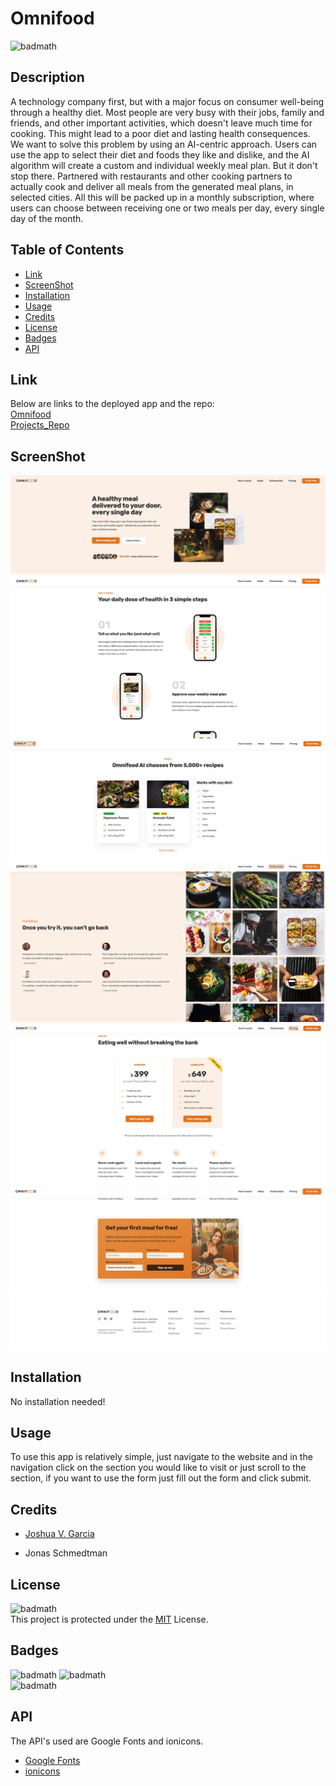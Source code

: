 # Omnifood

<!-- Add license badge below -->

![badmath](https://img.shields.io/badge/License-MIT-yellow)<br>

## Description

A technology company first, but with a major focus on consumer well-being through a healthy diet. Most people are very busy with their jobs, family and friends, and other important activities, which doesn't leave much time for cooking. This might lead to a poor diet and lasting health consequences. We want to solve this problem by using an AI-centric approach. Users can use the app to select their diet and foods they like and dislike, and the AI algorithm will create a custom and individual weekly meal plan. But it don't stop there. Partnered with restaurants and other cooking partners to actually cook and deliver all meals from the generated meal plans, in selected cities. All this will be packed up in a monthly subscription, where users can choose between receiving one or two meals per day, every single day of the month.

## Table of Contents

- [Link](#link)
- [ScreenShot](#screenshot)
- [Installation](#installation)
- [Usage](#usage)
- [Credits](#credits)
- [License](#license)
- [Badges](#badges)
- [API](#api)

## Link

Below are links to the deployed app and the repo:<br>
[Omnifood](https://omnifood-joshuagarcia.netlify.app/)<br>
[Projects_Repo](https://github.com/garciajv86/Omnifood)

## ScreenShot

![Hero Screenshot](./img/website/heroScreenshot.png)
![How Screenshot](./img/website/howScreenshot.png)
![Meals Screenshot](./img/website/mealScreenshot.png)
![Testimonials Screenshot](./img/website/testimonialScreenshot.png)
![Pricing Screenshot](./img/website/pricingScreenshot.png)
![Form Screenshot](./img/website/formScreenshot.png)


## Installation

No installation needed!

## Usage

To use this app is relatively simple, just navigate to the website and in the navigation click on the section you would like to visit or just scroll to the section, if you want to use the form just fill out the form and click submit.

## Credits

- [Joshua V. Garcia](https://github.com/garciajv86)

- Jonas Schmedtman


## License

![badmath](https://img.shields.io/badge/License-MIT-yellow)<br>
This project is protected under the [MIT](https://choosealicense.com/licenses/mit/) License.

## Badges

![badmath](https://img.shields.io/badge/-HTML-green)
![badmath](https://img.shields.io/badge/-CSS-green)<br>
![badmath](https://img.shields.io/badge/-JAVASCRIPT-blue)

## API

The API's used are Google Fonts and ionicons.

- [Google Fonts](https://fonts.google.com/)
- [ionicons](https://ionic.io/ionicons/usage)
